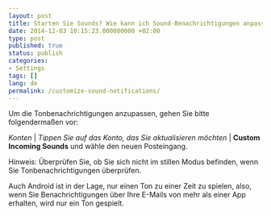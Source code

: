 ```yaml
---
layout: post
title: Starten Sie Sounds? Wie kann ich Sound-Benachrichtigungen anpassen?
date: 2014-12-03 10:15:23.000000000 +02:00
type: post
published: true
status: publish
categories:
- Settings
tags: []
lang: de
permalink: /customize-sound-notifications/
---
```


Um die Tonbenachrichtigungen anzupassen, gehen Sie bitte folgendermaßen vor:

*Konten* \| *Tippen Sie auf das Konto, das Sie aktualisieren möchten* \| **Custom Incoming Sounds** und wähle den neuen Posteingang.

Hinweis: Überprüfen Sie, ob Sie sich nicht im stillen Modus befinden, wenn Sie Tonbenachrichtigungen überprüfen.

Auch Android ist in der Lage, nur einen Ton zu einer Zeit zu spielen, also, wenn Sie Benachrichtigungen über Ihre E-Mails von mehr als einer App erhalten, wird nur ein Ton gespielt.
